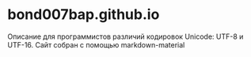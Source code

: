 # bond007bap.github.io
Описание для программистов различий кодировок Unicode: UTF-8 и UTF-16.
Сайт собран с помощью markdown-material
